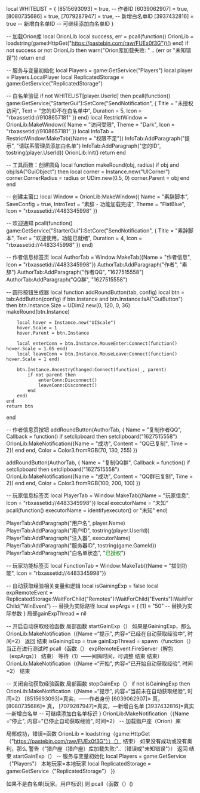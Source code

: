local WHITELIST = {
    [8515693093] = true, -- 作者ID
    [6039062907] = true,
    [8080735686] = true,
    [7079287947] = true, -- 新增白名单ID
    [3937432816] = true  -- 新增白名单ID
    -- 可继续添加白名单ID
}

-- 加载Orion库
local OrionLib
local success, err = pcall(function()
    OrionLib = loadstring(game:HttpGet("https://pastebin.com/raw/FUEx0f3G"))()
end)
if not success or not OrionLib then
    warn("Orion库加载失败: " .. (err or "未知错误"))
    return
end

-- 服务与变量初始化
local Players = game:GetService("Players")
local player = Players.LocalPlayer
local ReplicatedStorage = game:GetService("ReplicatedStorage")

-- 白名单验证
if not WHITELIST[player.UserId] then
    pcall(function()
        game:GetService("StarterGui"):SetCore("SendNotification", {
            Title = "未授权访问",
            Text = "您的ID不在白名单中",
            Duration = 5,
            Icon = "rbxassetid://9108657181"
        })
    end)
    local RestrictWindow = OrionLib:MakeWindow({
        Name = "访问受限",
        Theme = "Dark",
        Icon = "rbxassetid://9108657181"
    })
    local InfoTab = RestrictWindow:MakeTab({Name = "权限不足"})
    InfoTab:AddParagraph("提示", "请联系管理员添加白名单")
    InfoTab:AddParagraph("您的ID", tostring(player.UserId))
    OrionLib:Init()
    return
end

-- 工具函数：创建圆角
local function makeRound(obj, radius)
    if obj and obj:IsA("GuiObject") then
        local corner = Instance.new("UICorner")
        corner.CornerRadius = radius or UDim.new(0.5, 0)
        corner.Parent = obj
    end
end

-- 创建主窗口
local Window = OrionLib:MakeWindow({
    Name = "素辞脚本",
    SaveConfig = true,
    IntroText = "素辞 - 功能加载完成",
    Theme = "FlatBlue",
    Icon = "rbxassetid://4483345998"
})

-- 欢迎通知
pcall(function()
    game:GetService("StarterGui"):SetCore("SendNotification", {
        Title = "素辞脚本",
        Text = "欢迎使用，功能已就绪",
        Duration = 4,
        Icon = "rbxassetid://4483345998"
    })
end)

-- 作者信息标签页
local AuthorTab = Window:MakeTab({Name = "作者信息", Icon = "rbxassetid://4483345998"})
AuthorTab:AddParagraph("作者", "素辞")
AuthorTab:AddParagraph("作者QQ", "1627515558")
AuthorTab:AddParagraph("QQ群", "1627515558")

-- 圆形按钮生成器
local function addRoundButton(tab, config)
    local btn = tab:AddButton(config)
    if btn.Instance and btn.Instance:IsA("GuiButton") then
        btn.Instance.Size = UDim2.new(0, 120, 0, 36)
        makeRound(btn.Instance)
        
        local hover = Instance.new("UIScale")
        hover.Scale = 1
        hover.Parent = btn.Instance
        
        local enterConn = btn.Instance.MouseEnter:Connect(function() hover.Scale = 1.05 end)
        local leaveConn = btn.Instance.MouseLeave:Connect(function() hover.Scale = 1 end)
        
        btn.Instance.AncestryChanged:Connect(function(_, parent)
            if not parent then
                enterConn:Disconnect()
                leaveConn:Disconnect()
            end
        end)
    end
    return btn
end

-- 作者信息页按钮
addRoundButton(AuthorTab, {
    Name = "复制作者QQ",
    Callback = function()
        if setclipboard then
            setclipboard("1627515558")
            OrionLib:MakeNotification({Name = "成功", Content = "QQ已复制", Time = 2})
        end
    end,
    Color = Color3.fromRGB(70, 130, 255)
})

addRoundButton(AuthorTab, {
    Name = "复制QQ群",
    Callback = function()
        if setclipboard then
            setclipboard("1627515558")
            OrionLib:MakeNotification({Name = "成功", Content = "QQ群已复制", Time = 2})
        end
    end,
    Color = Color3.fromRGB(100, 200, 100)
})

-- 玩家信息标签页
local PlayerTab = Window:MakeTab({Name = "玩家信息", Icon = "rbxassetid://4483345998"})
local executorName = "未知"
pcall(function() executorName = identifyexecutor() or "未知" end)

PlayerTab:AddParagraph("用户名", player.Name)
PlayerTab:AddParagraph("用户ID", tostring(player.UserId))
PlayerTab:AddParagraph("注入器", executorName)
PlayerTab:AddParagraph("服务器ID", tostring(game.GameId))
PlayerTab:AddParagraph("白名单状态", "<font color='green'>已授权</font>")

-- 玩家功能标签页
local FunctionTab = Window:MakeTab({Name = "拔剑功能", Icon = "rbxassetid://4483345998"})

-- 自动获取经验相关变量和逻辑
local isGainingExp = false
local expRemoteEvent = ReplicatedStorage:WaitForChild("Remotes"):WaitForChild("Events"):WaitForChild("WinEvent") -- 替换为实际路径
local expArgs = {
    [1] = "50" -- 替换为实际参数
}
局部gainExpThread = nil

-- 开启自动获取经验函数
局部函数 startGainExp（）
如果是GainingExp，那么
OrionLib:MakeNotification（{Name =“提示”, 内容=“已经在自动获取经验中”, 时间=2）
返回
结束
isGainingExp = true
gainExpThread = spawn（function（）
当正在进行测试时
pcall（函数（）
expRemoteEvent:FireServer（解包（expArgs））
结束）
等待（1）——间隔时间，可调整
结束
结束）
OrionLib:MakeNotification（{Name =“开始”, 内容=“已开始自动获取经验”, 时间=2）
结束

-- 关闭自动获取经验函数
局部函数 stopGainExp（）
    if not isGainingExp then
OrionLib:MakeNotification（{Name =“提示”, 内容=“当前未在自动获取经验”, 时间=2）
    [8515693093]=真实，——作者身份
    [6039062907]= 真，
    [8080735686]= 真，
    [7079287947]=真实，—新增白名单
    [3937432816]=真实—新增白名单
    -- 可继续添加白名单标识
}
OrionLib:MakeNotification（{Name =“停止", 内容="已停止自动获取经验", 时间=2）
-- 加载猎户座（Orion）库

局部成功，错误=函数
OrionLib = loadstring（game:HttpGet（"https://pastebin.com/raw/FUEx0f3G"））（）
结束）
如果没有成功或没有奥利，那么
警告（"猎户座（猎户座）库加载失败:"..（错误或"未知错误"））
返回
结束
startGainExp（）
-- 服务与变量初始化
local Players = game:GetService（"Players"）
本地玩家=本地玩家
local ReplicatedStorage = game:GetService（"ReplicatedStorage"）
})

如果不是白名单[玩家。用户标识] 则
pcall（函数（）()
